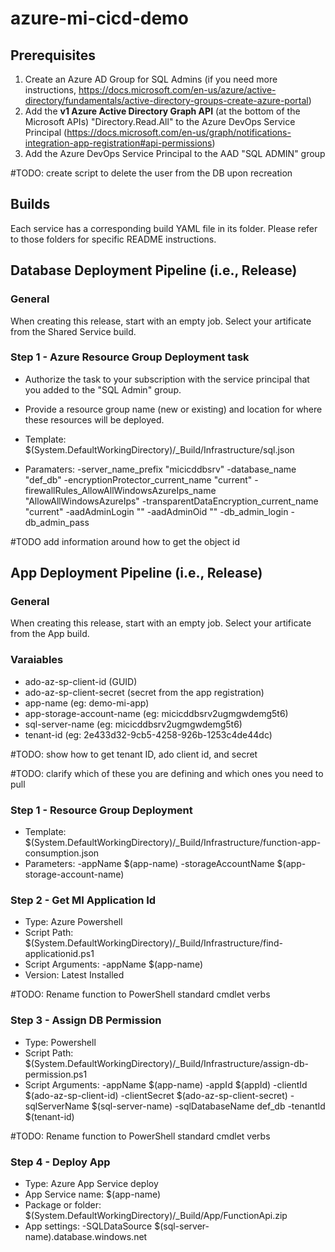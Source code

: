 # azure-mi-cicd-demo

## Prerequisites

1. Create an Azure AD Group for SQL Admins (if you need more instructions, https://docs.microsoft.com/en-us/azure/active-directory/fundamentals/active-directory-groups-create-azure-portal)
2. Add the __v1 Azure Active Directory Graph API__ (at the bottom of the Microsoft APIs) "Directory.Read.All" to the Azure DevOps Service Principal (https://docs.microsoft.com/en-us/graph/notifications-integration-app-registration#api-permissions)
3. Add the Azure DevOps Service Principal to the AAD "SQL ADMIN" group

#TODO: create script to delete the user from the DB upon recreation

## Builds

Each service has a corresponding build YAML file in its folder. Please refer to those folders for specific README instructions. 

## Database Deployment Pipeline (i.e., Release)

### General

When creating this release, start with an empty job. Select your artificate from the Shared Service build.  

### Step 1 - Azure Resource Group Deployment task

- Authorize the task to your subscription with the service principal that you added to the "SQL Admin" group.
- Provide a resource group name (new or existing) and location for where these resources will be deployed.

- Template: $(System.DefaultWorkingDirectory)/_Build/Infrastructure/sql.json
- Paramaters: -server_name_prefix "micicddbsrv" -database_name "def_db" -encryptionProtector_current_name "current" -firewallRules_AllowAllWindowsAzureIps_name "AllowAllWindowsAzureIps" -transparentDataEncryption_current_name "current" -aadAdminLogin "<AAD-SQL-ADMINS-GROUP>" -aadAdminOid "<AAD-SQL-ADMINS-GROUP-ID>" -db_admin_login <user> -db_admin_pass <password>

#TODO
  add information around how to get the object id
  
## App Deployment Pipeline (i.e., Release)

### General

When creating this release, start with an empty job. Select your artificate from the App build.  

### Varaiables

- ado-az-sp-client-id (GUID)
- ado-az-sp-client-secret (secret from the app registration)
- app-name (eg: demo-mi-app)
- app-storage-account-name (eg: micicddbsrv2ugmgwdemg5t6)
- sql-server-name (eg: micicddbsrv2ugmgwdemg5t6)
- tenant-id (eg: 2e433d32-9cb5-4258-926b-1253c4de44dc)

#TODO: show how to get tenant ID, ado client id, and secret

#TODO: clarify which of these you are defining and which ones you need to pull

### Step 1 - Resource Group Deployment

- Template: $(System.DefaultWorkingDirectory)/_Build/Infrastructure/function-app-consumption.json
- Parameters: -appName $(app-name) -storageAccountName $(app-storage-account-name)

### Step 2 - Get MI Application Id

- Type: Azure Powershell
- Script Path: $(System.DefaultWorkingDirectory)/_Build/Infrastructure/find-applicationid.ps1
- Script Arguments: -appName $(app-name)
- Version: Latest Installed

#TODO: Rename function to PowerShell standard cmdlet verbs

### Step 3 - Assign DB Permission

- Type: Powershell
- Script Path: $(System.DefaultWorkingDirectory)/_Build/Infrastructure/assign-db-permission.ps1
- Script Arguments: -appName $(app-name) -appId $(appId) -clientId $(ado-az-sp-client-id) -clientSecret $(ado-az-sp-client-secret) -sqlServerName $(sql-server-name) -sqlDatabaseName def_db -tenantId $(tenant-id)

#TODO: Rename function to PowerShell standard cmdlet verbs

### Step 4 - Deploy App

- Type: Azure App Service deploy
- App Service name: $(app-name)
- Package or folder: $(System.DefaultWorkingDirectory)/_Build/App/FunctionApi.zip
- App settings: -SQLDataSource $(sql-server-name).database.windows.net

